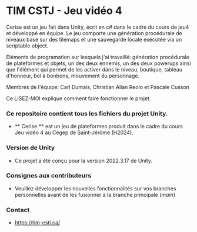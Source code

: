 # TIM CSTJ - Jeu vidéo 4 #
Cerise est un jeu fait dans Unity, écrit en c# dans le cadre du cours de jeu4 et développé en équipe. Le jeu comporte une génération procédurale de niveaux basé sur des tilemaps et une sauvegarde locale exécutée via un scriptable object.

Éléments de programation sur lesquels j'ai travaillé: génération procédurale de plateformes et objets, un des deux ennemis, un des deux powerups ainsi que l'élément qui permet de les activer dans le niveau, boutique, tableau d'honneur, bol à bonbons, mouvement du personnage.

Membres de l'équipe: Carl Dumais, Christian Allan Reolo et Pascale Cusson

Ce LISEZ-MOI explique comment faire fonctionner le projet.

### Ce repositoire contient tous les fichiers du projet Unity. ###
* ** Cerise ** est un jeu de plateformes produit dans le cadre du cours Jeu vidéo 4 au Cégep de Saint-Jérôme (H2024).

### Version de Unity ###
* Ce projet a été conçu pour la version 2022.3.17 de Unity.

### Consignes aux contributeurs ###
* Veuillez développer les nouvelles fonctionnalités sur vos branches personnelles avant de les fusionner à la branche principale (*main*)

### Contact ###
* https://tim-cstj.ca/
